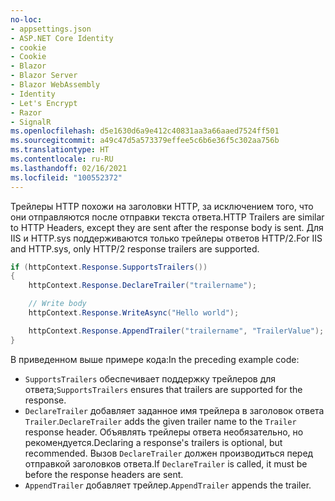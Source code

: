 ```yaml
---
no-loc:
- appsettings.json
- ASP.NET Core Identity
- cookie
- Cookie
- Blazor
- Blazor Server
- Blazor WebAssembly
- Identity
- Let's Encrypt
- Razor
- SignalR
ms.openlocfilehash: d5e1630d6a9e412c40831aa3a66aaed7524ff501
ms.sourcegitcommit: a49c47d5a573379effee5c6b6e36f5c302aa756b
ms.translationtype: HT
ms.contentlocale: ru-RU
ms.lasthandoff: 02/16/2021
ms.locfileid: "100552372"
---
```

<span data-ttu-id="d3a27-101">Трейлеры HTTP похожи на заголовки HTTP, за исключением того, что они отправляются после отправки текста ответа.</span><span class="sxs-lookup"><span data-stu-id="d3a27-101">HTTP Trailers are similar to HTTP Headers, except they are sent after the response body is sent.</span></span> <span data-ttu-id="d3a27-102">Для IIS и HTTP.sys поддерживаются только трейлеры ответов HTTP/2.</span><span class="sxs-lookup"><span data-stu-id="d3a27-102">For IIS and HTTP.sys, only HTTP/2 response trailers are supported.</span></span>

```csharp
if (httpContext.Response.SupportsTrailers())
{
    httpContext.Response.DeclareTrailer("trailername"); 

    // Write body
    httpContext.Response.WriteAsync("Hello world");

    httpContext.Response.AppendTrailer("trailername", "TrailerValue");
}
```

<span data-ttu-id="d3a27-103">В приведенном выше примере кода:</span><span class="sxs-lookup"><span data-stu-id="d3a27-103">In the preceding example code:</span></span>

* <span data-ttu-id="d3a27-104">`SupportsTrailers` обеспечивает поддержку трейлеров для ответа;</span><span class="sxs-lookup"><span data-stu-id="d3a27-104">`SupportsTrailers` ensures that trailers are supported for the response.</span></span>
* <span data-ttu-id="d3a27-105">`DeclareTrailer` добавляет заданное имя трейлера в заголовок ответа `Trailer`.</span><span class="sxs-lookup"><span data-stu-id="d3a27-105">`DeclareTrailer` adds the given trailer name to the `Trailer` response header.</span></span> <span data-ttu-id="d3a27-106">Объявлять трейлеры ответа необязательно, но рекомендуется.</span><span class="sxs-lookup"><span data-stu-id="d3a27-106">Declaring a response's trailers is optional, but recommended.</span></span> <span data-ttu-id="d3a27-107">Вызов `DeclareTrailer` должен производиться перед отправкой заголовков ответа.</span><span class="sxs-lookup"><span data-stu-id="d3a27-107">If `DeclareTrailer` is called, it must be before the response headers are sent.</span></span>
* <span data-ttu-id="d3a27-108">`AppendTrailer` добавляет трейлер.</span><span class="sxs-lookup"><span data-stu-id="d3a27-108">`AppendTrailer` appends the trailer.</span></span>

